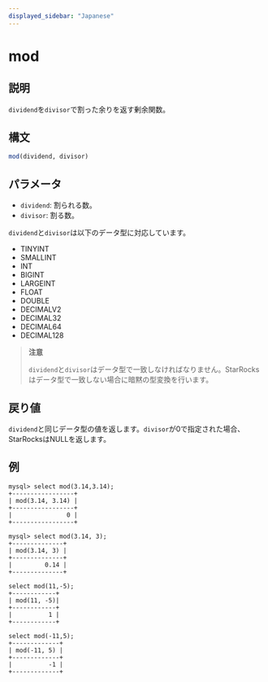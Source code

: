 ```yaml
---
displayed_sidebar: "Japanese"
---
```


# mod

## 説明

`dividend`を`divisor`で割った余りを返す剰余関数。

## 構文

```SQL
mod(dividend, divisor)
```

## パラメータ

- `dividend`: 割られる数。
- `divisor`: 割る数。

`dividend`と`divisor`は以下のデータ型に対応しています。

- TINYINT
- SMALLINT
- INT
- BIGINT
- LARGEINT
- FLOAT
- DOUBLE
- DECIMALV2
- DECIMAL32
- DECIMAL64
- DECIMAL128

> **注意**
>
> `dividend`と`divisor`はデータ型で一致しなければなりません。StarRocksはデータ型で一致しない場合に暗黙の型変換を行います。

## 戻り値

`dividend`と同じデータ型の値を返します。`divisor`が0で指定された場合、StarRocksはNULLを返します。

## 例

```Plain
mysql> select mod(3.14,3.14);
+-----------------+
| mod(3.14, 3.14) |
+-----------------+
|               0 |
+-----------------+

mysql> select mod(3.14, 3);
+--------------+
| mod(3.14, 3) |
+--------------+
|         0.14 |
+--------------+

select mod(11,-5);
+------------+
| mod(11, -5)|
+------------+
|          1 |
+------------+

select mod(-11,5);
+-------------+
| mod(-11, 5) |
+-------------+
|          -1 |
+-------------+
```